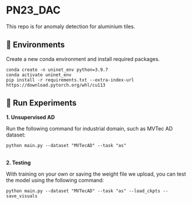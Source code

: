 # PN23_DAC
This repo is for anomaly detection for aluminium tiles.

## 🔧 Environments
Create a new conda environment and install required packages.
```
conda create -n uninet_env python=3.9.7
conda activate uninet_env
pip install -r requirements.txt --extra-index-url https://download.pytorch.org/whl/cu113
```

## 🚀 Run Experiments
<summary><strong> 1. Unsupervised AD</strong></summary>

Run the following command for industrial domain, such as MVTec AD dataset:
```
python main.py --dataset "MVTecAD" --task "as"
```
<br>
<summary><strong> 2. Testing</strong></summary>
    
With training on your own or saving the weight file we upload, you can test the model using the following command:
```
python main.py --dataset "MVTecAD" --task "as" --load_ckpts --save_visuals
```
